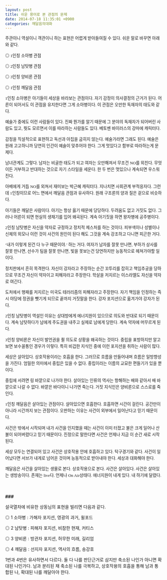 ```yaml
---
layout: post
title: 쉬운 용어로 본 관점의 문제
date: 2014-07-18 11:35:01 +0900
categories: 깨달음의대화
---
```

<p style="font-family: 바탕; font-size: 10pt; letter-spacing: 0px; line-height: 21px;">
</p>

<p style="font-family: 바탕; font-size: 10pt; letter-spacing: 0px; line-height: 21px;">
  주관이니 역설이니 객관이니 하는 표현은 어렵게 받아들여질 수 있다. 쉬운 말로 바꾸면 아래와 같다.
</p>

  


<p style="font-family: 바탕; font-size: 10pt; letter-spacing: 0px; line-height: 21px;">
  ◎ 1인칭 소아병 관점
</p>

<p style="font-family: 바탕; font-size: 10pt; letter-spacing: 0px; line-height: 21px;">
  ◎ 2인칭 남탓병 관점
</p>

<p style="font-family: 바탕; font-size: 10pt; letter-spacing: 0px; line-height: 21px;">
  ◎ 3인칭 양비론 관점
</p>

<p style="font-family: 바탕; font-size: 10pt; letter-spacing: 0px; line-height: 21px;">
  ◎ 1인칭 깨달음 관점
</p>

  


<p style="font-family: 바탕; font-size: 10pt; letter-spacing: 0px; line-height: 21px;">
  1인칭 소아병은 아기들이 세상을 바라보는 관점이다. 자기 감정이 의사결정의 근거가 된다. 어른이 되어서도 이 관점을 유지한다면 그게 소아병이다. 이 관점은 오만한 독재자의 태도와 같다.
</p>

  


<p style="font-family: 바탕; font-size: 10pt; letter-spacing: 0px; line-height: 21px;">
  예술가 중에도 이런 사람들이 있다. 진짜 뭔가를 알기 때문에 그 분야의 독재자가 되어버린 사람도 있고, 뭣도 모르면서 이를 따라하는 사람들도 있다. 베토벤 바이러스의 강마에 캐릭터다.
</p>

  


<p style="font-family: 바탕; font-size: 10pt; letter-spacing: 0px; line-height: 21px;">
  감정을 직설적으로 표현하고 독선과 아집을 굽히지 않는다. 예술가라면 그래도 된다. 예술은 원래 고고하니까 당연히 인간이 예술이 맞추어야 한다. 그게 멋있다고 함부로 따라하는게 문제다.
</p>

  


<p style="font-family: 바탕; font-size: 10pt; letter-spacing: 0px; line-height: 21px;">
  남녀관계도 그렇다. 남자는 비굴한 태도가 되고 여자는 오만해져서 무조건 NO를 외친다. 무엇이든 거부하고 반대하는 것으로 자기 스타일을 세운다. 한 두 번은 멋있으나 계속되면 우스워진다.
</p>

  


<p style="font-family: 바탕; font-size: 10pt; letter-spacing: 0px; line-height: 21px;">
  아베에게 거듭 NO를 외쳐서 재미보는 박근혜 캐릭터다. 지나치면 사회관계 부적응자다. 그런데 1인칭이므로 어느 면에서 깨달음 관점과 유사하다. 원래 구조론의 양과 질은 겉으로 비슷하다.
</p>

  


<p style="font-family: 바탕; font-size: 10pt; letter-spacing: 0px; line-height: 21px;">
  아기들은 깨달은 사람이다. 아기는 항상 옳기 때문에 당당하다. 두려움도 없고 거짓도 없다. 그러나 어른이 되면 현실의 생채기를 입어 왜곡된다. 계속 아기짓을 하면 왕자병에 공주병이다.
</p>

  


<p style="font-family: 바탕; font-size: 10pt; letter-spacing: 0px; line-height: 21px;">
  2인칭 남탓병은 자신을 약자로 규정하고 정치적 제스처를 하는 것이다. 피부색이나 성별이나 신체의 외모나 이런 것이 사건의 원인이 된다 해도 그것을 계속 강조하고 다니면 피곤한 거다.
</p>

  


<p style="font-family: 바탕; font-size: 10pt; letter-spacing: 0px; line-height: 21px;">
  ‘내가 이렇게 된건 다 누구 때문이야.’ 하는 거다. 여자가 남자를 잘못 만나면, 부하가 상사를 잘못 만나면, 선수가 팀을 잘못 만나면, 빛을 못보는건 당연하지만 능동적으로 헤쳐가야할 일이다.
</p>

  


<p style="font-family: 바탕; font-size: 10pt; letter-spacing: 0px; line-height: 21px;">
  정치판에서 흔히 목격한다. 자신이 강자라고 주장하는 순간 꼬투리를 잡히고 책임추궁을 당하므로 무조건 자신이 약자이고 피해자라고 주장한다. 학살을 저지르는 이스라엘도 자신을 약자로 여긴다.
</p>

  


<p style="font-family: 바탕; font-size: 10pt; letter-spacing: 0px; line-height: 21px;">
  도처에서 행패를 저지르는 미국도 테러리즘의 피해자라고 주장한다. 자기 책임을 인정하는 즉시 야당에 정권을 뺏기게 되므로 끝까지 거짓말을 한다. 강자 포지션으로 옮겨가야 강자가 된다.
</p>

  


<p style="font-family: 바탕; font-size: 10pt; letter-spacing: 0px; line-height: 21px;">
  2인칭 남탓병이 역설인 이유는 상대방에게 에너지원이 있으므로 의도와 반대로 되기 때문이다. 계속 남탓하다가 남에게 주도권을 내주고 실제로 남에게 당한다. 계속 약자에 머무르게 된다.
</p>

  


<p style="font-family: 바탕; font-size: 10pt; letter-spacing: 0px; line-height: 21px;">
  3인칭 양비론은 자신이 발언권을 쥘 의도로 상황을 왜곡하는 것이다. 중립을 표방하지만 알고보면 보수꼴통인 경우가 이렇다. 특히 비겁한 지식인 중에 이런 포지션을 취하는 사람이 많다.
</p>

  


<p style="font-family: 바탕; font-size: 10pt; letter-spacing: 0px; line-height: 21px;">
  세상은 살아있다. 상호작용이라는 호흡을 한다. 그러므로 흐름을 만들어내며 흐름은 일방향성을 가진다. 엄밀한 의미에서 중립은 있을 수 없다. 중립이라는 이름의 교묘한 편들기가 있을 뿐이다.
</p>

  


<p style="font-family: 바탕; font-size: 10pt; letter-spacing: 0px; line-height: 21px;">
  중립에 서려면 링 바깥으로 나가야 한다. 살아있는 인류의 역사는 항해하는 배와 같아서 배 바깥으로 나갈 수 없다. 바깥은 바다이니 나가면 죽는다. 거짓 지식인은 양비론으로 스스로를 죽인다.
</p>

  


<p style="font-family: 바탕; font-size: 10pt; letter-spacing: 0px; line-height: 21px;">
  1인칭 깨달음은 살아있는 관점이다. 살아있으면 호흡한다. 호흡하면 시간이 걸린다. 공간만이 아니라 시간까지 보는 관점이다. 오판하는 이유는 사건이 외부에서 일어난다고 믿기 때문이다.
</p>

  


<p style="font-family: 바탕; font-size: 10pt; letter-spacing: 0px; line-height: 21px;">
  사건은 밖에서 시작되며 내가 사건을 인지했을 때는 사건이 이미 터졌고 불은 크게 일어나 산불이 되어버렸다고 믿기 때문이다. 진정으로 말한다면 사건은 언제나 지금 이 순간 새로 시작된다.
</p>

  


<p style="font-family: 바탕; font-size: 10pt; letter-spacing: 0px; line-height: 21px;">
  세상 모두는 연결되어 있고 사건은 상호작용 안에 호흡하고 있다. 탁구경기와 같다. 사건이 일어났다면 서브가 내게로 넘어온 것이며 능동적으로 받아내야 한다. 세상과 대화해야 한다.
</p>

  


<p style="font-family: 바탕; font-size: 10pt; letter-spacing: 0px; line-height: 21px;">
  깨달음은 사건을 살아있는 생물로 본다. 상호작용으로 본다. 사건은 살아있다. 사건은 살아있는 생방송이다. 존재는 live다. 언제나 On Air상태다. 에너지원이 내게 있다. 내 하기에 달렸다.
</p>

<p style="font-family: 바탕; font-size: 10pt; letter-spacing: 0px; line-height: 21px;">
  <br />
</p>

 **###**

  


설국열차에 비유한 상동님의 표현을 빌리면 다음과 같다.

  


◎ 1 소아병 : 가해자 포지션, 영광의 과거, 윌포드

◎ 2 남탓병 : 피해자 포지션, 비참한 현재, 커티스

◎ 3 양비론 : 방관자 포지션, 허무한 미래, 길리엄

◎ 4 깨달음 : 선지자 포지션, 역사의 흐름, 송강호



1번과 4번은 유사하면서 다르다. 둘 다 나를 판단근거로 삼지만 축소된 나인가 아니면 확대된 나인가다. 남과 분리된 채 축소된 나를 극복하고, 상호작용의 호흡을 통해 남과 통합된 나, 확대된 나를 깨달아야 한다.

  


<p style="font-family: 바탕; font-size: 10pt; letter-spacing: 0px; line-height: 21px;">
</p>